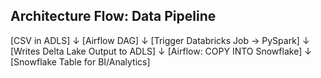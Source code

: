 ## Architecture Flow: Data Pipeline

[CSV in ADLS]
↓
[Airflow DAG]
↓
[Trigger Databricks Job → PySpark]
↓
[Writes Delta Lake Output to ADLS]
↓
[Airflow: COPY INTO Snowflake]
↓
[Snowflake Table for BI/Analytics]
